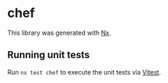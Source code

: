 # chef

This library was generated with [Nx](https://nx.dev).

## Running unit tests

Run `nx test chef` to execute the unit tests via [Vitest](https://vitest.dev/).
